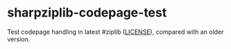 # sharpziplib-codepage-test

Test codepage handling in latest #ziplib ([LICENSE][1]), compared with an older version.

[1]: https://github.com/icsharpcode/SharpZipLib/blob/master/doc/COPYING.txt
